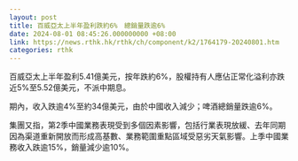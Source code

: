 ```yaml
---
layout: post
title: 百威亞太上半年盈利跌約6%　總銷量跌逾6%
date: 2024-08-01 08:45:26.000000000 +08:00
link: https://news.rthk.hk/rthk/ch/component/k2/1764179-20240801.htm
categories: rthk
---
```


百威亞太上半年盈利5.41億美元，按年跌約6%，股權持有人應佔正常化溢利亦跌近5%至5.52億美元，不派中期息。

期內，收入跌逾4%至約34億美元，由於中國收入減少；啤酒總銷量跌逾6%。

集團又指，第2季中國業務表現受到多個因素影響，包括行業表現放緩、去年同期因為渠道重新開放而形成高基數、業務範圍重點區域受惡劣天氣影響。上季中國業務收入跌逾15%，銷量減少逾10%。
